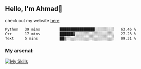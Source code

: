 
## Hello, I'm Ahmad👋

check out my website [here](https://ahmadalwi.com/)

<!--START_SECTION:waka-->

```txt
Python   39 mins         ████████████████░░░░░░░░░   63.46 %
C++      17 mins         ██████▓░░░░░░░░░░░░░░░░░░   27.23 %
Text     5 mins          ██▒░░░░░░░░░░░░░░░░░░░░░░   09.31 %
```

<!--END_SECTION:waka-->

### My arsenal:

[![My Skills](https://skillicons.dev/icons?i=js,ts,py,go,react,nextjs,svelte,nodejs,django,tailwind,html,css,sass,firebase,mongodb,postgres,mysql,redis,git,github,docker,vscode,figma,godot)](https://skillicons.dev)
